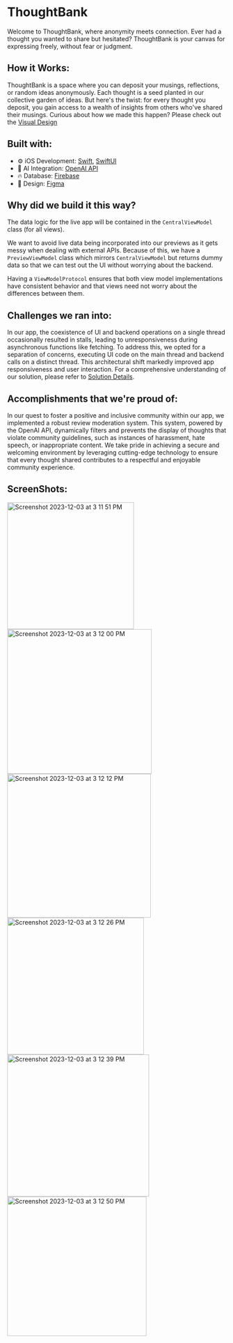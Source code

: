 # ThoughtBank

Welcome to ThoughtBank, where anonymity meets connection. Ever had a thought you wanted to share but hesitated? ThoughtBank is your canvas for expressing freely, without fear or judgment.

## How it Works:
ThoughtBank is a space where you can deposit your musings, reflections, or random ideas anonymously. Each thought is a seed planted in our collective garden of ideas. But here's the twist: for every thought you deposit, you gain access to a wealth of insights from others who've shared their musings. Curious about how we made this happen? Please check out the [Visual Design](https://www.figma.com/file/ySMt1QXYB5kSYs3WcPn0uz/AppDev?type=design&node-id=0%3A1&mode=design&t=NqMa4cAbqaVhDgRO-1)

## Built with:

- ⚙️ iOS Development: [Swift](https://developer.apple.com/swift/), [SwiftUI](https://developer.apple.com/xcode/swiftui/)
- 🧠 AI Integration: [OpenAI API](https://beta.openai.com/docs/)
- 🔥 Database: [Firebase](https://firebase.google.com/docs/firestore/)
- 🎨 Design: [Figma](https://www.figma.com/)

## Why did we build it this way?
The data logic for the live app will be contained in the `CentralViewModel`
class (for all views).

We want to avoid live data being incorporated into our previews as it gets 
messy when dealing with external APIs. Because of this, we have a
`PreviewViewModel` class which mirrors `CentralViewModel` but returns dummy
data so that we can test out the UI without worrying about the backend.

Having a `ViewModelProtocol` ensures that both view model implementations
have consistent behavior and that views need not worry about the differences
between them.


## Challenges we ran into:
In our app, the coexistence of UI and backend operations on a single thread occasionally resulted in stalls, leading to unresponsiveness during asynchronous functions like fetching. To address this, we opted for a separation of concerns, executing UI code on the main thread and backend calls on a distinct thread. This architectural shift markedly improved app responsiveness and user interaction. For a comprehensive understanding of our solution, please refer to [Solution Details](https://drive.google.com/file/d/1QU0mq72b7LFYCrFwlESDCj9KK4c1H-wz/view?usp=sharing).


## Accomplishments that we're proud of:
In our quest to foster a positive and inclusive community within our app, we implemented a robust review moderation system. This system, powered by the OpenAI API, dynamically filters and prevents the display of thoughts that violate community guidelines, such as instances of harassment, hate speech, or inappropriate content. We take pride in achieving a secure and welcoming environment by leveraging cutting-edge technology to ensure that every thought shared contributes to a respectful and enjoyable community experience.

## ScreenShots:
<img width="291" alt="Screenshot 2023-12-03 at 3 11 51 PM" src="https://github.com/tuancai99/ThoughtBank/assets/93027364/5bc68101-b369-4d79-bb34-8ed0e5b972f8">
<img width="332" alt="Screenshot 2023-12-03 at 3 12 00 PM" src="https://github.com/tuancai99/ThoughtBank/assets/93027364/b5b36dab-1dd0-482e-94ee-0d1ea2247ec1">
<img width="330" alt="Screenshot 2023-12-03 at 3 12 12 PM" src="https://github.com/tuancai99/ThoughtBank/assets/93027364/cc89c082-57a8-4b82-885e-57be162abab7">
<img width="314" alt="Screenshot 2023-12-03 at 3 12 26 PM" src="https://github.com/tuancai99/ThoughtBank/assets/93027364/0ade0950-6bab-497d-9462-e707f47c655e">
<img width="326" alt="Screenshot 2023-12-03 at 3 12 39 PM" src="https://github.com/tuancai99/ThoughtBank/assets/93027364/56143617-1d9e-4d07-bba9-352be1dfe59e">
<img width="320" alt="Screenshot 2023-12-03 at 3 12 50 PM" src="https://github.com/tuancai99/ThoughtBank/assets/93027364/e7cbee20-ce1f-4a74-9ad8-97f859132613">





